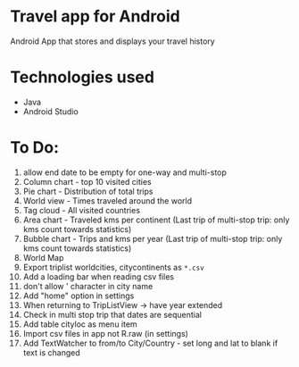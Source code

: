 # Travel app for Android
Android App that stores and displays your travel history

# Technologies used
- Java
- Android Studio

# To Do:
1. allow end date to be empty for one-way and multi-stop
1. Column chart - top 10 visited cities
1. Pie chart - Distribution of total trips
1. World view - Times traveled around the world
1. Tag cloud - All visited countries
1. Area chart - Traveled kms per continent (Last trip of multi-stop trip: only kms count towards statistics)
1. Bubble chart - Trips and kms per year (Last trip of multi-stop trip: only kms count towards statistics)
1. World Map
1. Export triplist worldcities, citycontinents as `*.csv`
1. Add a loading bar when reading csv files
1. don't allow ' character in city name
1. Add "home" option in settings
1. When returning to TripListView -> have year extended
1. Check in multi stop trip that dates are sequential
1. Add table cityloc as menu item
1. Import csv files in app not R.raw (in settings)
1. Add TextWatcher to from/to City/Country - set long and lat to blank if text is changed
